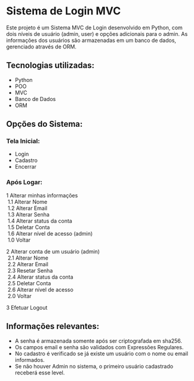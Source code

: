 # Sistema de Login MVC
Este projeto é um Sistema MVC de Login desenvolvido em Python, com dois níveis de usuário (admin, user) e opções adicionais para o admin. As informações dos usuários são armazenadas em um banco de dados, gerenciado através de ORM.


## Tecnologias utilizadas:
- Python
- POO
- MVC
- Banco de Dados
- ORM


## Opções do Sistema:

### Tela Inicial:
- Login
- Cadastro
- Encerrar

### Após Logar:
1 Alterar minhas informações<br>
 &nbsp;1.1 Alterar Nome<br>
 &nbsp;1.2 Alterar Email<br>
 &nbsp;1.3 Alterar Senha<br>
 &nbsp;1.4 Alterar status da conta<br>
 &nbsp;1.5 Deletar Conta<br>
 &nbsp;1.6 Alterar nível de acesso (admin)<br>
 &nbsp;1.0 Voltar

2 Alterar conta de um usuário (admin)<br>
 &nbsp;2.1 Alterar Nome<br>
 &nbsp;2.2 Alterar Email<br>
 &nbsp;2.3 Resetar Senha<br>
 &nbsp;2.4 Alterar status da conta<br>
 &nbsp;2.5 Deletar Conta<br>
 &nbsp;2.6 Alterar nível de acesso<br>
 &nbsp;2.0 Voltar

3 Efetuar Logout


## Informações relevantes:
- A senha é armazenada somente após ser criptografada em sha256.
- Os campos email e senha são validados com Expressões Regulares.
- No cadastro é verificado se já existe um usuário com o nome ou email informados.
- Se não houver Admin no sistema, o primeiro usuário cadastrado receberá esse level.